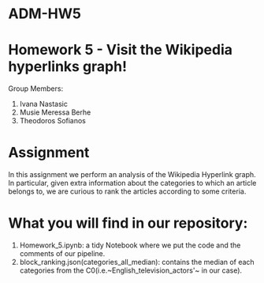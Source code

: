 # ADM-HW5
# Homework 5 - Visit the Wikipedia hyperlinks graph!
Group Members:
1. Ivana Nastasic
2. Musie Meressa Berhe
3. Theodoros Sofianos

# Assignment
In this assignment we perform an analysis of the Wikipedia Hyperlink graph.
In particular, given extra information about the categories to which an article belongs to,
we are curious to rank the articles according to some criteria.

# What you will find in our repository:

1. Homework_5.ipynb: a tidy Notebook where we put the code and the comments of our pipeline.
2. block_ranking.json(categories_all_median): contains the median of each categories from the C0(i.e.~English_television_actors'~ in our case).
